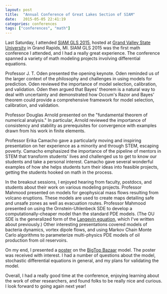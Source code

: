 ```yaml
---
layout: post
title:  "Annual Conference of Great Lakes Section of SIAM"
date:   2015-05-05 22:41:19
categories: conferences
tags: ["conferences", "math"]
---
```

Last Saturday, I attended [SIAM GLS 2015](https://www.gvsu.edu/siamgls2015/), hosted at [Grand Valley State University](https://www.gvsu.edu/) in Grand Rapids, MI.  SIAM GLS 2015 was the first math conference I attended, and I had a really great experience.  The conference spanned a variety of math modeling projects involving differential equations.

Professor J. T. Oden presented the opening keynote. Oden reminded us of the larger context of the philosophy and challenges in using models for prediction.  Oden reviewed the importance of model selection, calibration, and validation.  Oden then argued that Bayes' theorem is a natural way to deal with uncertainty and demonstrated how Occum's Razor and Bayes' theorem could provide a comprehensive framework for model selection, calibration, and validation.

Professor Douglas Arnold presented on the "fundamental theorem of numerical analysis."  In particular, Arnold reviewed the importance of consistency and stability as prerequisites for convergence with examples drawn from his work in finite elements.

Professor Erika Camacho gave a particularly moving and inspiring presentation on her experience as a minority and through STEM, escaping poverty.  Camacho emphasized the importance of the pipeline of mentors in STEM that transform students' lives and challenged us to get to know our students and take a personal interest.  Camacho gave several wonderful examples of how she helps students turn their ideas into feasible projects, getting the students hooked on math in the process.

In the breakout sessions, I enjoyed hearing from faculty, postdocs, and students about their work on various modeling projects.  Professor Mahmood presented on models for geophysical mass flows resulting from volcano eruptions.  These models are used to create maps detailing safe and unsafe zones as well as evacuation routes.  Professor Mahmood presented on using the Ornstein-Uhlenbeck SDE to develop a computationally-cheaper model than the standard PDE models. (The OU SDE is the generalized form of the [Langevin equation](http://rnowling.github.io/math/2015/03/21/langevin-equation.html), which I've written about previously.)  Other interesting presentations covered models of bacteria dynamics, vortex dipole flows, and using Markov Chain Monte Carlo algorithms to parameterize multi-physics PDE models of oil production from oil reservoirs.

On my end, I presented a [poster](/publications/BigTop-Bazaar-SIAMGLS-2015.pdf) on the [BigTop Bazaar](http://rnowling.github.io/math/2015/03/24/bigtop-bazaar-model.html) model. The poster was received with interest.  I had a number of questions about the model, stochastic differential equations in general, and my plans for validating the model.

Overall, I had a really good time at the conference, enjoying learning about the work of other researchers, and found folks to be really nice and curious.  I look forward to going again next year!



